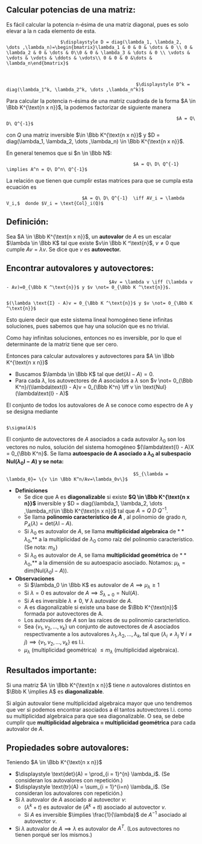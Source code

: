 ## Calcular potencias de una matriz:

Es fácil calcular la potencia n-ésima de una matriz diagonal, pues es solo elevar a la n cada elemento de esta.

                        $\displaystyle D = diag(\lambda_1, \lambda_2, \dots ,\lambda_n)=\begin{bmatrix}\lambda_1 & 0 & 0 & \dots & 0 \\ 0 & \lambda_2 & 0 & \dots & 0\\0 & 0 & \lambda_3 & \dots & 0 \\ \vdots & \vdots & \vdots & \ddots & \vdots\\ 0 & 0 & 0 &\dots & \lambda_n\end{bmatrix}$ 

                                              

                                                    $\displaystyle D^k = diag(\lambda_1^k, \lambda_2^k, \dots ,\lambda_n^k)$

Para calcular la potencia n-ésima de una matriz cuadrada de la forma $A \in \Bbb K^{\text{n x n}}$, la podemos factorizar de siguiente manera

                                                                   $A = Q\ D\ Q^{-1}$ 

con $Q$ una matriz inversible $\in \Bbb K^{\text{n x n}}$ y  $D = diag(\lambda_1, \lambda_2, \dots ,\lambda_n) \in \Bbb K^{\text{n x n}}$. 

En general tenemos que si $n \in \Bbb N$:

                                                   $A = Q\ D\ Q^{-1}  \implies A^n = Q\ D^n\ Q^{-1}$ 

La relación que tienen  que cumplir estas matrices para que se cumpla esta ecuación es

                                $A = Q\ D\ Q^{-1}  \iff AV_i = \lambda V_i,$  donde $V_i = \text{Col}_i(Q)$

## **Definición:**

Sea $A \in \Bbb K^{\text{n x n}}$, un **autovalor** de $A$ es un escalar $\lambda \in \Bbb K$ tal que existe $v\in \Bbb K ^\text{n}$, $v\not= 0$ que cumple $Av=\lambda v$. Se dice que $v$ es **autovector.** 

## Encontrar autovalores y autovectores:

                                          $Av = \lambda v \iff (\lambda v - Av)=0_{\Bbb K ^\text{n}}$ y $v \not= 0_{\Bbb K ^\text{n}}$.

                                                                        $(\lambda \text{I} - A)v = 0_{\Bbb K ^\text{n}}$ y $v \not= 0_{\Bbb K ^\text{n}}$

Esto quiere decir que este sistema lineal homogéneo tiene infinitas soluciones, pues sabemos que hay una solución que es no trivial.

Como hay infinitas soluciones, entonces no es inversible, por lo que el determinante de la matriz tiene que ser cero.

Entonces para calcular autovalores y autovectores para $A \in \Bbb K^{\text{n x n}}$

- Buscamos $\lambda \in \Bbb K$ tal que $\text{det}(\lambda\text{I} - A) = 0$.
- Para cada $\lambda$, los autovectores de $A$ asociados a $\lambda$ son $v \not= 0_{\Bbb K^n}/(\lambda\text{I} - A)v = 0_{\Bbb K^n} \iff v \in \text{Nul}(\lambda\text{I} - A)$

El conjunto de todos los autovalores de A se conoce como espectro de A y se designa mediante

                                                                        $\sigma(A)$

El conjunto de autovectores de $A$ asociados a cada autovalor $\lambda_0$ son los vectores no nulos, solución del sistema homogéneo $(\lambda\text{I} - A)X = 0_{\Bbb K^n}$. Se llama **autoespacio de A asociado a $\lambda_0$ al subespacio $\text{Nul}(\lambda_0\text{I} - A)$ y se nota:**

              

                                                   $S_{\lambda = \lambda_0}= \{v \in \Bbb K^n/Av=\lambda_0v\}$

                      

- **Definiciones**
    - Se dice que A es **diagonalizable** si existe **$Q \in \Bbb K^{\text{n x n}}$** inversible y $D = diag(\lambda_1, \lambda_2, \dots ,\lambda_n)\in \Bbb K^{\text{n x n}}$ tal que $A= Q \ D\ Q^{-1}$.
    - Se llama **polinomio característico de $A$** , al polinomio de grado $n$, $P_A(\lambda) = \text{det} (\lambda\text{I} - A)$.
    - Si $\lambda_0$  es autovalor de $A$, se llama **multiplicidad algebraica** de $**\lambda_0$,** a la multiplicidad de $\lambda_0$ como raíz del polinomio característico. (Se nota: $m_{\lambda}$)
    - Si $\lambda_0$  es autovalor de $A$, se llama **multiplicidad geométrica** de $**\lambda_0$,** a la dimensión de su autoespacio asociado. Notamos: $\mu_{\lambda} = \text{dim(Nul(}\lambda_0\text{I} -A))$.
- **Observaciones**
    - Si $\lambda_0 \in  \Bbb K$ es autovalor de $A \implies \mu_{\lambda} \ge 1$
    - Si $\lambda = 0$ es autovalor de $A \implies S_{\lambda = 0}=\text{Nul}(A)$.
    - Si $A$ es inversible $\lambda \not= 0, \ \forall\ \lambda$  autovalor de $A$.
    - A es diagonalizable si existe una base de $\Bbb K^{\text{n}}$ formada por autovectores de A.
    - Los autovalores de $A$ son las raíces de su polinomio característico.
    - Sea $\{v_1,v_2,\dots,v_k\}$ un conjunto de autovectores de $A$ asociados respectivamente a los autovalores $\lambda_1, \lambda_2,\dots,\lambda_k$, tal que $(\lambda_i \not= \lambda_j \ \forall \ i \not= j ) \implies \{v_1,v_2,\dots,v_k\}$ es l.i.
    - $\mu_{\lambda}$ (multiplicidad geométrica) $\le m_{\lambda}$  (multiplicidad algebraica).

## Resultados importante:

Si una matriz $A \in \Bbb K^{\text{n x n}}$ tiene $n$ autovalores distintos en $\Bbb K \implies A$ es **diagonalizable**.

Si algún autovalor tiene multiplicidad algebraica mayor que uno tendremos que ver si podemos encontrar asociados a él tantos autovectores l.i. como su multiplicidad algebraica para que sea diagonalizable. O sea, se debe cumplir que **multiplicidad algebraica = multiplicidad geométrica** para cada autovalor de $A$.

## Propiedades sobre autovalores:

Teniendo $A \in \Bbb K^{\text{n x n}}$

- $\displaystyle \text{det}(A) = \prod_{i = 1}^{n} \lambda_i$. (Se consideran los autovalores con repetición.)
- $\displaystyle \text{tr}(A) = \sum_{i = 1}^{i=n} \lambda_i$. (Se consideran los autovalores con repetición.)
- Si $\lambda$  autovalor de $A$ asociado al autovector $v$:
    - $(\lambda^{k} + t)$ es autovalor de $(A^k + t\text{I})$ asociado al autovector $v$.
    - Si $A$ es inversible $\implies \frac{1}{\lambda}$ de $A^{-1}$ asociado al autovector $v$.
- Si $\lambda$   autovalor de $A \implies \lambda$ es autovalor de $A^{T}$. (Los autovectores no tienen porqué ser los mismos.)